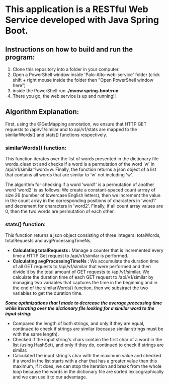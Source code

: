 # This application is a RESTful Web Service developed with Java Spring Boot.
## Instructions on how to build and run the program:
1. Clone this repository into a folder in your computer.
2. Open a PowerShell window inside 'Palo-Alto-web-service' folder (click shift + right mouse inside the folder then "Open PowerShell window here")
3. inside the PowerShell run **./mvnw spring-boot:run**
4. There you go, the web service is up and running!! 
## Algorithm Explanation:
First, using the @GetMapping annotation, we ensure that HTTP GET requests to /api/v1/similar and to api/v1/stats are mapped to the similarWords() and stats() functions respectively.
### similarWords() function:
This function iterates over the list of words presented in the dictionary file words_clean.txt and checks if a word is a permutation of the word 'w' in /api/v1/similar?word=w. Finally, the function returns a json object of a list that contains all words that are similar to 'w' not including 'w'.

The algorithm for checking if a word 'word1' is a permutation of another word 'word2' is as follows: 
We create a constant-spaced count arrray of size 26 (number of lowercase English letters), then we increment the value in the count array in the corresponding positions of characters in 'word1' and decrement for characters in 'word2'. Finally, if all count array values are 0, then the two words are permutation of each other.

### stats() function:
This function returns a json object consisting of three integers: totalWords, totalRequests and avgProcessingTimeNs. 

- **Calculating totalRequests :** Manage a counter that is incremented every time a HTTP Get request to /api/v1/similar is performed.
- **Calculating avgProcessingTimeNs :** We accumulate the duration time of all GET requests to /api/v1/similar that were performed and then divide it by the total amount of GET requests to /api/v1/similar. We calculate the duration time of each GET request to /api/v1/similar by managing two variables that captures the time in the beginning and in the end of the similarWords() function, then we substract the two variables to get the duration time.  

***Some optimizations that I made to decrease the average processing time while iterating over the dictionary file looking for a similar word to the input string:***
- Compared the length of both strings, and only if they are equal, continued to check if strings are similar (because similar strings must be with the same length).
- Checked if the input string's chars contain the first char of a word in the list (using HashSet), and only if they do, continued to check if strings are similar.
- Calculated the input string's char with the maximum value and checked if a word in the list starts with a char that has a greater value than this maximum, if it does, we can stop the iteration and break from the whole loop because the words in the dictionary file are sorted lexicographically and we can use it to our advantage.
 
